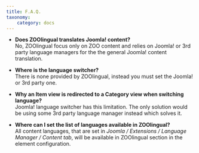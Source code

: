 ```yaml
---
title: F.A.Q.
taxonomy:
    category: docs
---
```


* **Does ZOOlingual translates Joomla! content?** <br /> No, ZOOlingual focus only on ZOO content and relies on Joomla! or 3rd party language managers for the the general Joomla! content translation.

* **Where is the language switсher?** <br /> There is none provided by ZOOlingual, instead you must set the Joomla! or 3rd party one.

* **Why an Item view is redirected to a Category view when switching language?** <br /> Joomla! language switcher has this limitation. The only solution would be using some 3rd party language manager instead which solves it.

* **Where can I set the list of languages available in ZOOlingual?** <br /> All content languages, that are set in *Joomla / Extensions / Language Manager / Content tab*, will be available in ZOOlingual section in the element configuration.
